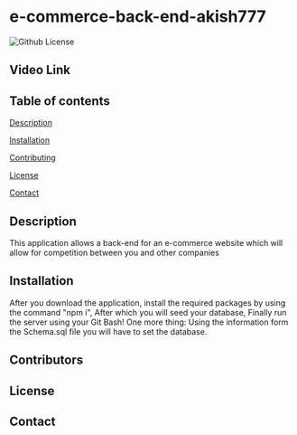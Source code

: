 # e-commerce-back-end-akish777

![Github License](https://img.shields.io/badge/license-MIT-blue.svg)

## Video Link

## Table of contents
[Description](#description)

[Installation](#Installation)

[Contributing](#contributing)

[License](#license)

[Contact](#Contact)

## Description
This application allows a back-end for an e-commerce website which will allow for competition between you and other companies

## Installation
After you download the application, install the required packages by using the command "npm i", After which you will seed your database, Finally run the server using your Git Bash! One more thing: Using the information form the Schema.sql file you will have to set the database.

## Contributors

## License

## Contact
